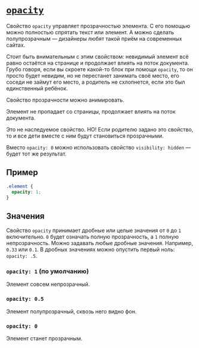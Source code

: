 # [`opacity`](../index.md)

Свойство `opacity` управляет прозрачностью элемента. С его помощью можно полностью спрятать текст или элемент. А можно сделать полупрозрачным — дизайнеры любят такой приём на современных сайтах.

Стоит быть внимательным с этим свойством: невидимый элемент всё равно остаётся на странице и продолжает влиять на поток документа. Грубо говоря, если вы скроете какой-то блок при помощи `opacity`, то он просто будет невидим, но не перестанет занимать своё место, его соседи не займут его место, а родитель не схлопнется, если это был единственный ребёнок.

Свойство прозрачности можно анимировать.

Элемент не пропадает со страницы, продолжает влиять на поток документа.

Это не наследуемое свойство. НО! Если родителю задано это свойство, то и все дети вместе с ним будут становиться прозрачными.

Вместо `opacity: 0` можно использовать свойство `visibility: hidden` — будет тот же результат.

## Пример

```css
.element {
  opacity: 1;
}
```

## Значения

Свойство `opacity` принимает дробные или целые значения от `0` до `1` включительно. `0` будет означать полную прозрачность, а `1` полную непрозрачность. Можно задавать любые дробные значения. Например, `0.33` или `0.1`. В дробных значениях можно опустить первый ноль: `opacity: .5`.

### `opacity: 1` (по умолчанию)

Элемент совсем непрозрачный.

### `opacity: 0.5`

Элемент полупрозрачный, сквозь него видно фон.

### `opacity: 0`

Элемент станет прозрачным.
